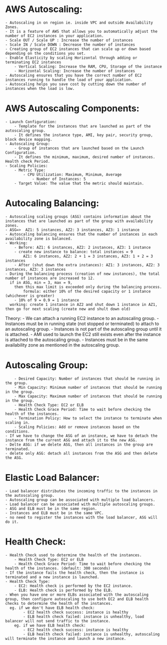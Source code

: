 # AWS Autoscaling:
    - Autoscaling in on region ie. inside VPC and outside Availability Zones. 
    - It is a feature of AWS that allows you to automatically adjust the number of EC2 instances in your application.
    - Scale OUT / Scale UP : Increase the number of instances
    - Scale IN / Scale DOWN : Decrease the number of instances
    - Creating group of EC2 instances that can scale up or down based depending on the conditions you set.
    - Enable Elasticity by scaling Horizontal through adding or terminating EC2 instances
        - Vertical Scaling: Increase the RAM, CPU, Storage of the instance
        - Horizontal Scaling: Increase the number of instances
    - Autoscaling ensures that you have the correct number of EC2 instances running to handle the load of your application.
    - Autoscaling helps you save cost by cutting down the number of instances when the load is low.

# AWS Autoscaling Components:
    - Launch Configuration: 
        - Template for the instances that are launched as part of the autoscaling group.
        - It defines the instance type, AMI, key pair, security group, block device mapping.
    - Autoscaling Group:
        - Group of instances that are launched based on the Launch Configuration.
        - It defines the minimum, maximum, desired number of instances. Health check Period.
    - Scaling Policies:
        - Metric Type:
            - CPU Utilization: Maximum, Minimum, Average
                - Number of Instances: 5
        - Target Value: The value that the metric should maintain.

# Autocaling Balancing:
    - Autoscaling scaling groups (ASG) contains information about the instances that are launched as part of the group with availability zones.
    - ASG=>  AZ1: 5 instances, AZ2: 3 instances, AZ3: 1 instance
    - Autoscaling balancing ensures that the number of instances in each availability zone is balanced.
    - Working:
        - Before: AZ1: 6 instances, AZ2: 2 instances, AZ3: 1 instance
        - create new instance to balance: total instances = 9
            AZ1: 6 instances, AZ2: 2 + 1 = 3 instances, AZ3: 1 + 2 = 3 instances
        - After (shut down the extra instances): AZ1: 3 instances, AZ2: 3 instances, AZ3: 3 instances
    - During the balancing process (creation of new instances), the total number of instances are increased to 12.
      if in ASG, min = 3, max = 9,
        then this max limit is exceeded only during the balancing process.
            formula: either 10% of the desired capacity or 1 instance (whichever is greater)
        - 10% of 9 = 0.9 = 1 instance
      working: create 1 instance in AZ2 and shut down 1 instance in AZ1, then go for next scaling (create new and shult down old)


Theory:
    - We can attach a running EC2 instance to an autoscaling group.
    - Instances must be in running state (not stopped or terminated) to attach to an autoscaling group.
    - Instances is not part of the autoscaling group until it is attached.
    - AMI used to launch the EC2 still exists even after the instance is attached to the autoscaling group.
    - Instances must be in the same availability zone as mentioned in the autoscaling group.

# Autoscaling Group:
        - Desired Capacity: Number of instances that should be running in the group.
        - Min Capacity: Minimum number of instances that should be running in the group.
        - Max Capacity: Maximum number of instances that should be running in the group.
        - Health Check Type: EC2 or ELB
        - Health Check Grace Period: Time to wait before checking the health of the instances.
        - Termination Policy: How to select the instance to terminate when scaling in.
        - Scaling Policies: Add or remove instances based on the conditions.
    - If we have to change the ASG of an instance, we have to detach the instance from the current ASG and attach it to the new ASG.
    - Delte ASG: if we delete ASG, then all instances in the group are terminated.
    - delete only ASG: detach all instances from the ASG and then delete the ASG.

# Elastic Load Balancer:
    - Load balancer distributes the incoming traffic to the instances in the autoscaling group.
    - Autoscaling group can be associated with multiple load balancers.
    - Load balancer can be associated with multiple autoscaling groups.
    - ASG and ELB must be in the same region.
    - Instances and ELB must be in the same VPC.
    - no need to register the instances with the load balancer, ASG will do it.
    
# Health Check:
    - Health Check used to determine the health of the instances.
        - Health Check Type: EC2 or ELB
        - Health Check Grace Period: Time to wait before checking the health of the instances. (default: 300 seconds)
    - If the instance fails the health check, then the instance is terminated and a new instance is launched.
    - Health Check Type:
        - EC2: Health check is performed by the EC2 instance.
        - ELB: Health check is performed by the ELB.
    - When you have one or more ELBs associated with the autoscaling group, then configure autoscaling to use both EC2 and ELB health checks to determine the health of the instances.
      eg. if we don't have ELB health check:
            - EC2 health check success: instance is healthy
            - ELB health check failed: instance is unhealthy, load balancer will not send traffic to the instance.
        eg. if we have ELB health check:
            - EC2 health check success: instance is healthy
            - ELB health check failed: instance is unhealthy, autoscaling will terminate the instance and launch a new instance.
    
    